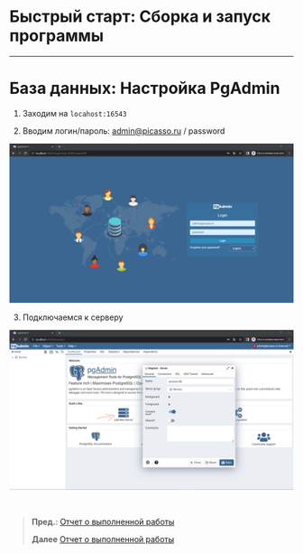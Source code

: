 # Быстрый старт: Сборка и запуск программы
***


# База данных: Настройка PgAdmin

1. Заходим на `locahost:16543`

2. Вводим логин/пароль: admin@picasso.ru / password

![PgAdmin | login](/docs/images/pgadmin_login.png "PgAdmin | login")

3. Подключаемся к серверу

![PgAdmin | connection to server](/docs/images/pgadmin_add_server.png "PgAdmin | connection to server")

<br/>

> **Пред.**: [Отчет о выполненной работы](work_report.md)
>
> **Далее** [Отчет о выполненной работы](work_report.md)
